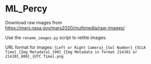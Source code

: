 # ML_Percy

Download raw images from https://mars.nasa.gov/mars2020/multimedia/raw-images/

Use the `rename_images.py` script to retitle images. 

URL format for images: `{Left or Right Camera}_{Sol Number}_{SCLK Time}_{Img Metadata}_{00}_{Img Metadata in format 214J01 or 214J01_800}_{UTC Time}.png`
